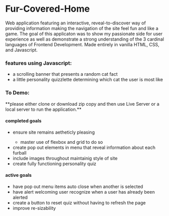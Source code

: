 <h1>Fur-Covered-Home</h1>

Web application featuring an interactive, reveal-to-discover way of providing information making the navigation of the site feel fun and like a game. The goal of this applicaton was to show my passionate side for user experience as well as demonstrate a strong understanding of the 3 cardinal languages of Frontend Development. Made entirely in vanilla HTML, CSS, and Javascript.

<h3>features using Javascript:</h3>
<ul>
<li>a scrolling banner that presents a random cat fact</li>
<li>a  little personality quizzlette determining which cat the user is most like</li>
</ul>

<h3>To Demo:</h3>
**please either clone or download zip copy and then use Live Server or a local server to run the application.**

<h4>completed goals</h4>
<ul>
<li>ensure site remains aetheticly pleasing</li>
  <ul>
  <li>master use of flexbox and grid to do so</li> </ul>
<li>create pop out elements in menu that reveal information about each furball</li>
<li>include images throughout maintainig style of site</li>
<li>create fully functioning personality quiz</li>
</ul>

<h4>active goals</h4>
<ul>
<li>have pop out menu items auto close when another is selected</li>
<li>have alert welcoming user recognize when a user has already been alerted</li>
<li>create a button to reset quiz without having to refresh the page</li>
<li>improve re-sizability</li>
</ul>
